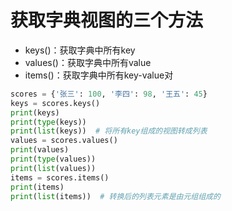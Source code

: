 # 获取字典视图的三个方法
   - keys()：获取字典中所有key
   - values()：获取字典中所有value
   - items()：获取字典中所有key-value对

```Python
scores = {'张三': 100, '李四': 98, '王五': 45}
keys = scores.keys()
print(keys)
print(type(keys))
print(list(keys))  # 将所有key组成的视图转成列表
values = scores.values()
print(values)
print(type(values))
print(list(values))
items = scores.items()
print(items)
print(list(items))  # 转换后的列表元素是由元组组成的
```
